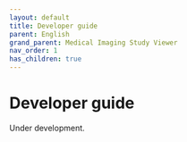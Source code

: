 ```yaml
---
layout: default
title: Developer guide
parent: English
grand_parent: Medical Imaging Study Viewer
nav_order: 1
has_children: true
---
```


# Developer guide

Under development.
